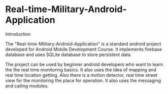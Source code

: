 # Real-time-Military-Android-Application
Introduction

The "Real-time-Military-Android-Application" is a standard android project developed for Android Mobile Development Course. It implements firebase database and uses SQLite database to store persistent data.

The project can be used by beginner android developers who want to learn the the real time monitoring basics. It also uses the idea of mapping and real time location getting. Also there is a motion detector, real time street view for the monitoring the place for operation.
It also uses the messaging and calling modules.
